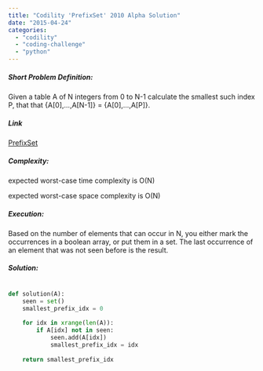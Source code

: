 ```yaml
---
title: "Codility 'PrefixSet' 2010 Alpha Solution"
date: "2015-04-24"
categories: 
  - "codility"
  - "coding-challenge"
  - "python"
---
```


##### Short Problem Definition:

Given a table A of N integers from 0 to N-1 calculate the smallest such index P, that that {A\[0\],...,A\[N-1\]} = {A\[0\],...,A\[P\]}.

##### Link

[PrefixSet](https://codility.com/c/intro/demo35EESX-F9K)

##### Complexity:

expected worst-case time complexity is O(N)

expected worst-case space complexity is O(N)

##### Execution:

Based on the number of elements that can occur in N, you either mark the occurrences in a boolean array, or put them in a set. The last occurrence of an element that was not seen before is the result.

##### Solution:

```python

def solution(A):
    seen = set()
    smallest_prefix_idx = 0
    
    for idx in xrange(len(A)):
        if A[idx] not in seen:
            seen.add(A[idx])
            smallest_prefix_idx = idx
            
    return smallest_prefix_idx
```
